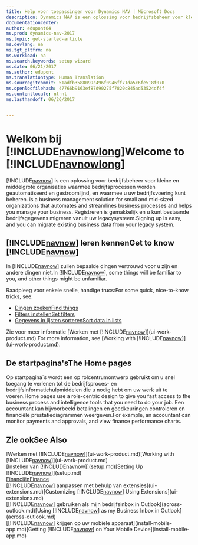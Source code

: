 ```yaml
---
title: Help voor toepassingen voor Dynamics NAV | Microsoft Docs
description: Dynamics NAV is een oplossing voor bedrijfsbeheer voor kleine en middelgrote organisaties waarmee bedrijfsprocessen worden geautomatiseerd en gestroomlijnd, en waarmee u uw bedrijfsvoering kunt beheren.
documentationcenter: 
author: edupont04
ms.prod: dynamics-nav-2017
ms.topic: get-started-article
ms.devlang: na
ms.tgt_pltfrm: na
ms.workload: na
ms.search.keywords: setup wizard
ms.date: 06/21/2017
ms.author: edupont
ms.translationtype: Human Translation
ms.sourcegitcommit: 51adfb3588099c496f0946ff71da5c6fe518f070
ms.openlocfilehash: 47766b9163ef87d90275f7820c845ad53524df4f
ms.contentlocale: nl-nl
ms.lasthandoff: 06/26/2017


---
```


# <a name="welcome-to-includenavnowlongincludesnavnowlongmdmd"></a><span data-ttu-id="c9741-103">Welkom bij [!INCLUDE[navnowlong](includes/navnowlong_md.md)]</span><span class="sxs-lookup"><span data-stu-id="c9741-103">Welcome to [!INCLUDE[navnowlong](includes/navnowlong_md.md)]</span></span>
[!INCLUDE[navnow](includes/navnow_md.md)]<span data-ttu-id="c9741-104"> is een oplossing voor bedrijfsbeheer voor kleine en middelgrote organisaties waarmee bedrijfsprocessen worden geautomatiseerd en gestroomlijnd, en waarmee u uw bedrijfsvoering kunt beheren.</span><span class="sxs-lookup"><span data-stu-id="c9741-104"> is a business management solution for small and mid-sized organizations that automates and streamlines business processes and helps you manage your business.</span></span> <span data-ttu-id="c9741-105">Registreren is gemakkelijk en u kunt bestaande bedrijfsgegevens migreren vanuit uw legacysysteem.</span><span class="sxs-lookup"><span data-stu-id="c9741-105">Signing up is easy, and you can migrate existing business data from your legacy system.</span></span>

## <a name="get-to-know-includenavnowincludesnavnowmdmd"></a><span data-ttu-id="c9741-106">[!INCLUDE[navnow](includes/navnow_md.md)] leren kennen</span><span class="sxs-lookup"><span data-stu-id="c9741-106">Get to know [!INCLUDE[navnow](includes/navnow_md.md)]</span></span>
<span data-ttu-id="c9741-107">In [!INCLUDE[navnow](includes/navnow_md.md)] zullen bepaalde dingen vertrouwd voor u zijn en andere dingen niet.</span><span class="sxs-lookup"><span data-stu-id="c9741-107">In [!INCLUDE[navnow](includes/navnow_md.md)], some things will be familiar to you, and other things might be unfamiliar.</span></span>  

<span data-ttu-id="c9741-108">Raadpleeg voor enkele snelle, handige trucs:</span><span class="sxs-lookup"><span data-stu-id="c9741-108">For some quick, nice-to-know tricks, see:</span></span>  

* [<span data-ttu-id="c9741-109">Dingen zoeken</span><span class="sxs-lookup"><span data-stu-id="c9741-109">Find things</span></span>](ui-search.md)  
* [<span data-ttu-id="c9741-110">Filters instellen</span><span class="sxs-lookup"><span data-stu-id="c9741-110">Set filters</span></span>](ui-enter-criteria-filters.md)  
* [<span data-ttu-id="c9741-111">Gegevens in lijsten sorteren</span><span class="sxs-lookup"><span data-stu-id="c9741-111">Sort data in lists</span></span>](ui-sorting.md)  

<span data-ttu-id="c9741-112">Zie voor meer informatie [Werken met [!INCLUDE[navnow](includes/navnow_md.md)]](ui-work-product.md).</span><span class="sxs-lookup"><span data-stu-id="c9741-112">For more information, see [Working with [!INCLUDE[navnow](includes/navnow_md.md)]](ui-work-product.md).</span></span>  

## <a name="the-home-pages"></a><span data-ttu-id="c9741-113">De startpagina's</span><span class="sxs-lookup"><span data-stu-id="c9741-113">The Home pages</span></span>
<span data-ttu-id="c9741-114">Op startpagina´s wordt een op rolcentrumontwerp gebruikt om u snel toegang te verlenen tot de bedrijfsproces- en bedrijfsinformatiehulpmiddelen die u nodig hebt om uw werk uit te voeren.</span><span class="sxs-lookup"><span data-stu-id="c9741-114">Home pages use a role-centric design to give you fast access to the business process and intelligence tools that you need to do your job.</span></span> <span data-ttu-id="c9741-115">Een accountant kan bijvoorbeeld betalingen en goedkeuringen controleren en financiële prestatiediagrammen weergeven.</span><span class="sxs-lookup"><span data-stu-id="c9741-115">For example, an accountant can monitor payments and approvals, and view finance performance charts.</span></span>  

## <a name="see-also"></a><span data-ttu-id="c9741-116">Zie ook</span><span class="sxs-lookup"><span data-stu-id="c9741-116">See Also</span></span>
<span data-ttu-id="c9741-117">[Werken met [!INCLUDE[navnow](includes/navnow_md.md)]](ui-work-product.md)</span><span class="sxs-lookup"><span data-stu-id="c9741-117">[Working with [!INCLUDE[navnow](includes/navnow_md.md)]](ui-work-product.md)</span></span>  
<span data-ttu-id="c9741-118">[Instellen van [!INCLUDE[navnow](includes/navnow_md.md)]](setup.md)</span><span class="sxs-lookup"><span data-stu-id="c9741-118">[Setting Up [!INCLUDE[navnow](includes/navnow_md.md)]](setup.md)</span></span>  
[<span data-ttu-id="c9741-119">Financiën</span><span class="sxs-lookup"><span data-stu-id="c9741-119">Finance</span></span>](finance-setup.md)  
<span data-ttu-id="c9741-120">[[!INCLUDE[navnow](includes/navnow_md.md)] aanpassen met behulp van extensies](ui-extensions.md)</span><span class="sxs-lookup"><span data-stu-id="c9741-120">[Customizing [!INCLUDE[navnow](includes/navnow_md.md)] Using Extensions](ui-extensions.md)</span></span>  
<span data-ttu-id="c9741-121">[[!INCLUDE[navnow](includes/navnow_md.md)] gebruiken als mijn bedrijfsinbox in Outlook](across-outlook.md)</span><span class="sxs-lookup"><span data-stu-id="c9741-121">[Using [!INCLUDE[navnow](includes/navnow_md.md)] as my Business Inbox in Outlook](across-outlook.md)</span></span>  
<span data-ttu-id="c9741-122">[[!INCLUDE[navnow](includes/navnow_md.md)] krijgen op uw mobiele apparaat](install-mobile-app.md)</span><span class="sxs-lookup"><span data-stu-id="c9741-122">[Getting [!INCLUDE[navnow](includes/navnow_md.md)] on Your Mobile Device](install-mobile-app.md)</span></span>  

